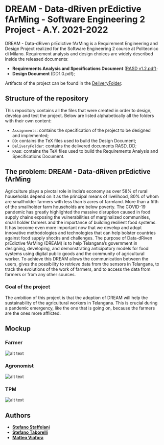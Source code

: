 # DREAM - Data-dRiven prEdictive fArMing - Software Engineering 2 Project - A.Y. 2021-2022
DREAM - Data-dRiven prEdictive fArMing is a Requirement Engineering and Design Project realized for the Software Engineering 2 course at Politecnico di Milano.
Requirement analysis and design choices are widely described inside the released documents:
- __Requirements Analysis and Specifications Document__ ([RASD v1.2.pdf](DeliveryFolder/RASD1.2.pdf));
- __Design Document__ (DD1.0.pdf);

Artifacts of the project can be found in the [DeliveryFolder](DeliveryFolder).

## Structure of the repository
This repository contains all the files that were created in order to design, develop and test the project.
Below are listed alphabetically all the folders with their own content:
- `Assignments`: contains the specification of the project to be designed and implemented;
- `DD`: contains the TeX files used to build the Design Document;
- `DeliveryFolder`: contains the delivered documents RASD, DD;
- `RASD`: contains the TeX files used to build the Requirements Analysis and Specifications Document.

## The problem: DREAM - Data-dRiven prEdictive fArMing
Agriculture plays a pivotal role in India’s economy as over 58% of rural households depend on it as the
principal means of livelihood, 80% of whom are smallholder farmers with less than 5 acres of farmland.
More than a fifth of the smallholder farm households are below poverty.
The COVID-19 pandemic has greatly highlighted the massive disruption caused in food supply chains
exposing the vulnerabilities of marginalized communities, small holder farmers and the importance of
building resilient food systems. It has become even more important now that we develop and adopt innovative
methodologies and technologies that can help bolster countries against food supply shocks and
challenges.
The purpose of Data-dRiven prEdictive fArMing (DREAM) is to help Telangana’s government in designing,
developing, and demonstrating anticipatory models for food systems using digital public goods
and the community of agricultural worker. To achieve this DREAM allows the communication between
the users, gives the possibility to retrieve data from the sensors in Telangana, to track the evolutions of
the work of farmers, and to access the data from farmers or from any other sources.

### Goal of the project
The ambition of this project is that the adoption of DREAM will help the sustainability of the agricultural
workers in Telangana. This is crucial during a pandemic emergency, like the one that is going on, because
the farmers are the ones more afflicted.

## Mockup
### Farmer
![alt text](https://github.com/ViaforaMatteo/StaffolaniTaborelliViafora/blob/main/DeliveryFolder/Mockup/Farmer.gif)
### Agronomist
![alt text](https://github.com/ViaforaMatteo/StaffolaniTaborelliViafora/blob/main/DeliveryFolder/Mockup/Agronomist.gif)
### TPM
![alt text](https://github.com/ViaforaMatteo/StaffolaniTaborelliViafora/blob/main/DeliveryFolder/Mockup/TPM.gif)

## Authors
* [__Stefano Staffolani__](https://github.com/staffolanis)
* [__Stefano Taborelli__](https://github.com/stefanotaborelli)
* [__Matteo Viafora__](https://github.com/ViaforaMatteo)
